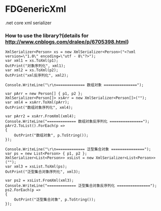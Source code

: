 # FDGenericXml
.net core xml serializer

### How to use the library?(details for http://www.cnblogs.com/dralee/p/6705398.html)

    XmlSerializer<Person> xs = new XmlSerializer<Person>("<?xml version=\"1.0\" encoding=\"utf - 8\"?>");
    var xml1 = xs.ToXml(p1);
    OutPrint("对象序列化", xml1);
    var xml2 = xs.ToXml(p2);
    OutPrint("xml反序列化", xml2);

    Console.WriteLine("\r\n============= 数组对象 ===============");

    var pArr = new Person[] { p1, p2 };
    XmlSerializer<Person[]> xsArr = new XmlSerializer<Person[]>("");
    var xml4 = xsArr.ToXml(pArr);
    OutPrint("数组对象序列化", xml4);

    var pArr2 = xsArr.FromXml(xml4);
    Console.WriteLine("============= 数组对象反序列化 ===============");
    pArr2.ToList().ForEach(p =>
    {
        OutPrint("数组对象", p.ToString());
    });

    Console.WriteLine("\r\n============= 泛型集合对象 ===============");
    var ps = new List<Person> { p1, p2 };
    XmlSerializer<List<Person>> xsList = new XmlSerializer<List<Person>>("");
    var xml3 = xsList.ToXml(ps);
    OutPrint("泛型集合对象序列化", xml3);

    var ps2 = xsList.FromXml(xml3);
    Console.WriteLine("============= 泛型集合对象反序列化 ===============");
    ps2.ForEach(p =>
    {
        OutPrint("泛型集合对象", p.ToString());
    });
